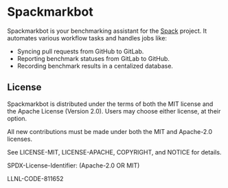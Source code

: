 # Spackmarkbot

Spackmarkbot is your benchmarking assistant for the [Spack](https://github.com/spack) project. It automates various workflow tasks and handles jobs like:

- Syncing pull requests from GitHub to GitLab.
- Reporting benchmark statuses from GitLab to GitHub.
- Recording benchmark results in a centalized database.

## License
Spackmarkbot is distributed under the terms of both the MIT license and the Apache License (Version 2.0). Users may choose either license, at their option.

All new contributions must be made under both the MIT and Apache-2.0 licenses.

See LICENSE-MIT, LICENSE-APACHE, COPYRIGHT, and NOTICE for details.

SPDX-License-Identifier: (Apache-2.0 OR MIT)

LLNL-CODE-811652
